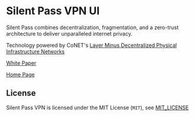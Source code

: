# Silent Pass VPN UI

Silent Pass combines decentralization, fragmentation, and a zero-trust architecture to deliver unparalleled internet privacy.

Technology powered by CoNET's [Layer Minus Decentralized Physical Infrastructure Networks](https://conet.network)

[White Paper](https://doceng.conet.network/web2-bridging)

[Home Page](https://conet.network/tech/silent-pass/)

## License

Silent Pass VPN is licensed under the MIT License (`MIT`), see [MIT_LICENSE](./MIT_LICENSE)